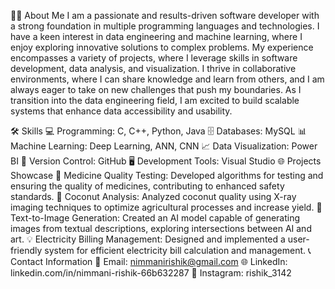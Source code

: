 👨‍💻 About Me
I am a passionate and results-driven software developer with a strong foundation in multiple programming languages and technologies. I have a keen interest in data engineering and machine learning, where I enjoy exploring innovative solutions to complex problems. My experience encompasses a variety of projects, where I leverage skills in software development, data analysis, and visualization. I thrive in collaborative environments, where I can share knowledge and learn from others, and I am always eager to take on new challenges that push my boundaries. As I transition into the data engineering field, I am excited to build scalable systems that enhance data accessibility and usability.

🛠️ Skills
💻 Programming: C, C++, Python, Java
🗄️ Databases: MySQL
📊 Machine Learning: Deep Learning, ANN, CNN
📈 Data Visualization: Power BI
🔧 Version Control: GitHub
🖥️ Development Tools: Visual Studio
🌐 Projects Showcase
🧪 Medicine Quality Testing: Developed algorithms for testing and ensuring the quality of medicines, contributing to enhanced safety standards.
🥥 Coconut Analysis: Analyzed coconut quality using X-ray imaging techniques to optimize agricultural processes and increase yield.
🎨 Text-to-Image Generation: Created an AI model capable of generating images from textual descriptions, exploring intersections between AI and art.
💡 Electricity Billing Management: Designed and implemented a user-friendly system for efficient electricity bill calculation and management.
📞 Contact Information
📧 Email: nimmanirishik@gmail.com
🌐 LinkedIn: linkedin.com/in/nimmani-rishik-66b632287
📸 Instagram: rishik_3142
